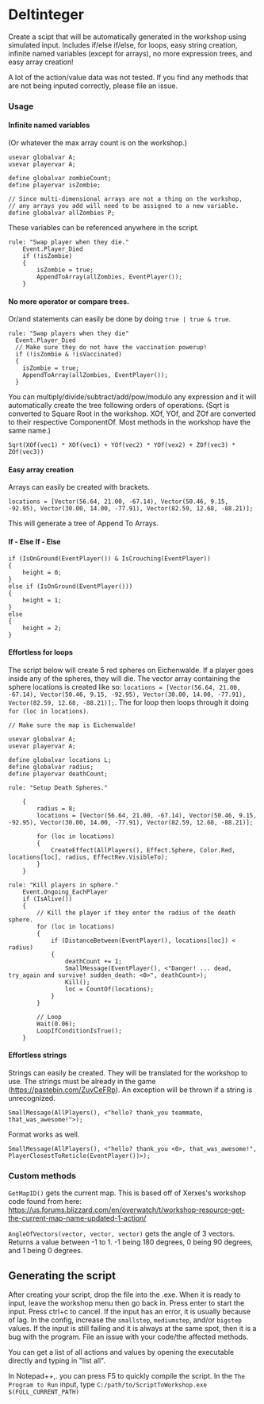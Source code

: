 # Deltinteger
Create a scipt that will be automatically generated in the workshop using simulated input. Includes if/else if/else, for loops, easy string creation, infinite named variables (except for arrays), no more expression trees, and easy array creation!

A lot of the action/value data was not tested. If you find any methods that are not being inputed correctly, please file an issue.

### Usage
#### Infinite named variables
(Or whatever the max array count is on the workshop.)
```
usevar globalvar A;
usevar playervar A;

define globalvar zombieCount;
define playervar isZombie;

// Since multi-dimensional arrays are not a thing on the workshop,
// any arrays you add will need to be assigned to a new variable.
define globalvar allZombies P;
```
These variables can be referenced anywhere in the script.
```
rule: "Swap player when they die."
	Event.Player_Died
	if (!isZombie)
    {
    	isZombie = true;
        AppendToArray(allZombies, EventPlayer());
    }
```
#### No more operator or compare trees.
Or/and statements can easily be done by doing `true | true & true`.
```
rule: "Swap players when they die"
  Event.Player_Died
  // Make sure they do not have the vaccination powerup!
  if (!isZombie & !isVaccinated)
  {
  	isZombie = true;
    AppendToArray(allZombies, EventPlayer());
  }
```
You can multiply/divide/subtract/add/pow/modulo any expression and it will automatically create the tree following orders of operations.
(Sqrt is converted to Square Root in the workshop. XOf, YOf, and ZOf are converted to their respective ComponentOf. Most methods in the workshop have the same name.)
```
Sqrt(XOf(vec1) * XOf(vec1) + YOf(vec2) * YOf(vex2) + ZOf(vec3) * ZOf(vec3))
```
#### Easy array creation
Arrays can easily be created with brackets.
```
locations = [Vector(56.64, 21.00, -67.14), Vector(50.46, 9.15, -92.95), Vector(30.00, 14.00, -77.91), Vector(82.59, 12.68, -88.21)];
``` 
This will generate a tree of Append To Arrays.
#### If - Else If - Else
```
if (IsOnGround(EventPlayer()) & IsCrouching(EventPlayer))
{
	height = 0;
}
else if (IsOnGround(EventPlayer()))
{
	height = 1;
}
else
{
	height = 2;
}
```
#### Effortless for loops
The script below will create 5 red spheres on Eichenwalde. If a player goes inside any of the spheres, they will die. The vector array containing the sphere locations is created like so:
`locations = [Vector(56.64, 21.00, -67.14), Vector(50.46, 9.15, -92.95), Vector(30.00, 14.00, -77.91), Vector(82.59, 12.68, -88.21)];`. The for loop then loops through it doing `for (loc in locations)`.

```
// Make sure the map is Eichenwalde!

usevar globalvar A;
usevar playervar A;

define globalvar locations L;
define globalvar radius;
define playervar deathCount;

rule: "Setup Death Spheres."

    {
        radius = 8;
        locations = [Vector(56.64, 21.00, -67.14), Vector(50.46, 9.15, -92.95), Vector(30.00, 14.00, -77.91), Vector(82.59, 12.68, -88.21)];

        for (loc in locations)
        {
            CreateEffect(AllPlayers(), Effect.Sphere, Color.Red, locations[loc], radius, EffectRev.VisibleTo);
        }
    }

rule: "Kill players in sphere."
    Event.Ongoing_EachPlayer
    if (IsAlive())
    {
        // Kill the player if they enter the radius of the death sphere.
        for (loc in locations)
        {
            if (DistanceBetween(EventPlayer(), locations[loc]) < radius)
            {
                deathCount += 1;
                SmallMessage(EventPlayer(), <"Danger! ... dead, try_again and survive! sudden_death: <0>", deathCount>);
                Kill();
                loc = CountOf(locations);
            }
        }

        // Loop
        Wait(0.06);
        LoopIfConditionIsTrue();
    }
```
#### Effortless strings
Strings can easily be created. They will be translated for the workshop to use. The strings must be already in the game (https://pastebin.com/ZuvCeFRp). An exception will be thrown if a string is unrecognized.
```
SmallMessage(AllPlayers(), <"hello? thank_you teammate, that_was_awesome!">);
```
Format works as well.
```
SmallMessage(AllPlayers(), <"hello? thank_you <0>, that_was_awesome!", PlayerClosestToReticle(EventPlayer())>);
```
### Custom methods
`GetMapID()` gets the current map. This is based off of Xerxes's workshop code found from here:
https://us.forums.blizzard.com/en/overwatch/t/workshop-resource-get-the-current-map-name-updated-1-action/

`AngleOfVectors(vector, vector, vector)` gets the angle of 3 vectors. Returns a value between -1 to 1. -1 being 180 degrees, 0 being 90 degrees, and 1 being 0 degrees.
## Generating the script
After creating your script, drop the file into the .exe. When it is ready to input, leave the workshop menu then go back in. Press enter to start the input. Press ctrl+c to cancel. If the input has an error, it is usually because of lag. In the config, increase the `smallstep`, `mediumstep`, and/or `bigstep` values. If the input is still failing and it is always at the same spot, then it is a bug with the program. File an issue with your code/the affected methods.

You can get a list of all actions and values by opening the executable directly and typing in "list all".

In Notepad++,. you can press F5 to quickly compile the script. In the `The Program to Run` input, type `C:/path/to/ScriptToWorkshop.exe $(FULL_CURRENT_PATH)`